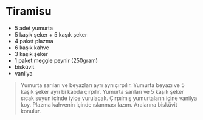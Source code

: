 # Tiramisu
- 5 adet yumurta
- 5 kaşık şeker + 5 kaşık şeker
- 4 paket plazma
- 6 kaşık kahve
- 3 kaşık şeker
- 1 paket meggle peynir (250gram)
- bisküvit
- vanilya

>Yumurta sarıları ve beyazları ayrı ayrı çırpılır.
Yumurta beyazı ve 5 kaşık şeker ayrı bi kabda çırpılır.
Yumurta sarıları ve 5 kaşık şeker sıcak suyun içinde iyice vurulacak.
Çırpılmış yumurtaların içine vanilya koy.
Plazma kahvenin içinde ıslanması lazım.
Aralarına bisküvit konulur.

